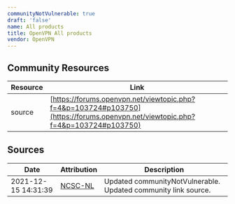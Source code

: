 ```yaml
---
communityNotVulnerable: true
draft: 'false'
name: All products
title: OpenVPN All products
vendor: OpenVPN
---
```



## Community Resources
| Resource | Link |
| --- | --- |
| source | [https://forums.openvpn.net/viewtopic.php?f=4&p=103724#p103750](https://forums.openvpn.net/viewtopic.php?f=4&p=103724#p103750) |


## Sources
| Date | Attribution | Description |
| --- | --- | --- |
| 2021-12-15 14:31:39 | [NCSC-NL](https://github.com/NCSC-NL/log4shell/blob/main/software/README.md) | Updated communityNotVulnerable. Updated community link source.  |

